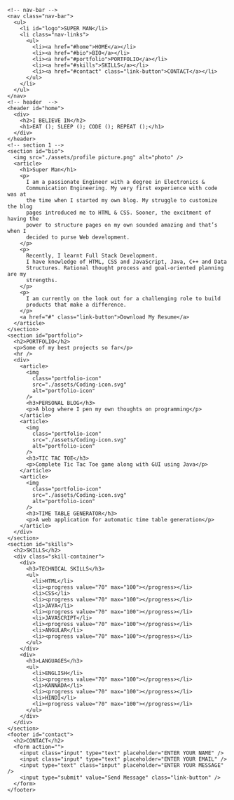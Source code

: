 
<!DOCTYPE html>
<html lang="en">
  <head>
    <meta charset="UTF-8" />
    <meta name="viewport" content="width=device-width, initial-scale=1.0" />
    <meta http-equiv="X-UA-Compatible" content="ie=edge" />
    <link rel="stylesheet" href="style.css" />
    <title>SUPER MAN</title>
  </head>

  <body>
    <!-- block and inline level elements -->

    <!-- nav-bar -->
    <nav class="nav-bar">
      <ul>
        <li id="logo">SUPER MAN</li>
        <li class="nav-links">
          <ul>
            <li><a href="#home">HOME</a></li>
            <li><a href="#bio">BIO</a></li>
            <li><a href="#portfolio">PORTFOLIO</a></li>
            <li><a href="#skills">SKILLS</a></li>
            <li><a href="#contact" class="link-button">CONTACT</a></li>
          </ul>
        </li>
      </ul>
    </nav>
    <!-- header  -->
    <header id="home">
      <div>
        <h2>I BELIEVE IN</h2>
        <h1>EAT (); SLEEP (); CODE (); REPEAT ();</h1>
      </div>
    </header>
    <!-- section 1 -->
    <section id="bio">
      <img src="./assets/profile picture.png" alt="photo" />
      <article>
        <h1>Super Man</h1>
        <p>
          I am a passionate Engineer with a degree in Electronics &
          Communication Engineering. My very first experience with code was at
          the time when I started my own blog. My struggle to customize the blog
          pages introduced me to HTML & CSS. Sooner, the excitment of having the
          power to structure pages on my own sounded amazing and that’s when I
          decided to purse Web development.
        </p>
        <p>
          Recently, I learnt Full Stack Development.
          I have knowledge of HTML, CSS and JavaScript, Java, C++ and Data
          Structures. Rational thought process and goal-oriented planning are my
          strengths.
        </p>
        <p>
          I am currently on the look out for a challenging role to build
          products that make a difference.
        </p>
        <a href="#" class="link-button">Download My Resume</a>
      </article>
    </section>
    <section id="portfolio">
      <h2>PORTFOLIO</h2>
      <p>Some of my best projects so far</p>
      <hr />
      <div>
        <article>
          <img
            class="portfolio-icon"
            src="./assets/Coding-icon.svg"
            alt="portfolio-icon"
          />
          <h3>PERSONAL BLOG</h3>
          <p>A blog where I pen my own thoughts on programming</p>
        </article>
        <article>
          <img
            class="portfolio-icon"
            src="./assets/Coding-icon.svg"
            alt="portfolio-icon"
          />
          <h3>TIC TAC TOE</h3>
          <p>Complete Tic Tac Toe game along with GUI using Java</p>
        </article>
        <article>
          <img
            class="portfolio-icon"
            src="./assets/Coding-icon.svg"
            alt="portfolio-icon"
          />
          <h3>TIME TABLE GENERATOR</h3>
          <p>A web application for automatic time table generation</p>
        </article>
      </div>
    </section>
    <section id="skills">
      <h2>SKILLS</h2>
      <div class="skill-container">
        <div>
          <h3>TECHNICAL SKILLS</h3>
          <ul>
            <li>HTML</li>
            <li><progress value="70" max="100"></progress></li>
            <li>CSS</li>
            <li><progress value="70" max="100"></progress></li>
            <li>JAVA</li>
            <li><progress value="70" max="100"></progress></li>
            <li>JAVASCRIPT</li>
            <li><progress value="70" max="100"></progress></li>
            <li>ANGULAR</li>
            <li><progress value="70" max="100"></progress></li>
          </ul>
        </div>
        <div>
          <h3>LANGUAGES</h3>
          <ul>
            <li>ENGLISH</li>
            <li><progress value="70" max="100"></progress></li>
            <li>KANNADA</li>
            <li><progress value="70" max="100"></progress></li>
            <li>HINDI</li>
            <li><progress value="70" max="100"></progress></li>
          </ul>
        </div>
      </div>
    </section>
    <footer id="contact">
      <h2>CONTACT</h2>
      <form action="">
        <input class="input" type="text" placeholder="ENTER YOUR NAME" />
        <input class="input" type="text" placeholder="ENTER YOUR EMAIL" />
        <input type="text" class="input" placeholder="ENTER YOUR MESSAGE" />
        <input type="submit" value="Send Message" class="link-button" />
      </form>
    </footer>
  </body>
</html>
